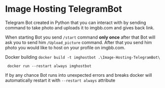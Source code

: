 # Image Hosting TelegramBot

Telegram Bot created in Python that you can interact with by sending command to take photo and uploads it to imgbb.com and gives back link.

When starting Bot you send ```/start``` command **only once** after that Bot will ask you to send him ```/Upload_picture``` command.
After that you send him photo you would like to host on your profile on imgbb.com.

Docker building
```docker build -t imghostbot .\Image-Hosting-TelegramBot\ ```

``` docker run --restart always imghostbot```

If by any chance Bot runs into unexpected errors and breaks docker will automatically restart it with ```--restart always``` attribute
